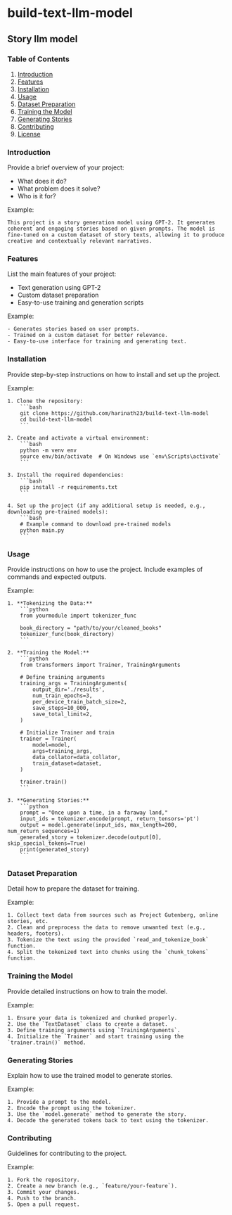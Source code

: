 # build-text-llm-model

## Story llm model

### Table of Contents
1. [Introduction](#introduction)
2. [Features](#features)
3. [Installation](#installation)
4. [Usage](#usage)
5. [Dataset Preparation](#dataset-preparation)
6. [Training the Model](#training-the-model)
7. [Generating Stories](#generating-stories)
8. [Contributing](#contributing)
9. [License](#license)

### Introduction
Provide a brief overview of your project:
- What does it do?
- What problem does it solve?
- Who is it for?

Example:
```
This project is a story generation model using GPT-2. It generates coherent and engaging stories based on given prompts. The model is fine-tuned on a custom dataset of story texts, allowing it to produce creative and contextually relevant narratives.
```

### Features
List the main features of your project:
- Text generation using GPT-2
- Custom dataset preparation
- Easy-to-use training and generation scripts

Example:
```
- Generates stories based on user prompts.
- Trained on a custom dataset for better relevance.
- Easy-to-use interface for training and generating text.
```

### Installation
Provide step-by-step instructions on how to install and set up the project.

Example:
```
1. Clone the repository:
    ```bash
    git clone https://github.com/harinath23/build-text-llm-model
    cd build-text-llm-model
    ```

2. Create and activate a virtual environment:
    ```bash
    python -m venv env
    source env/bin/activate  # On Windows use `env\Scripts\activate`
    ```

3. Install the required dependencies:
    ```bash
    pip install -r requirements.txt
    ```

4. Set up the project (if any additional setup is needed, e.g., downloading pre-trained models):
    ```bash
    # Example command to download pre-trained models
    python main.py
    ```
```

### Usage
Provide instructions on how to use the project. Include examples of commands and expected outputs.

Example:
```
1. **Tokenizing the Data:**
    ```python
    from yourmodule import tokenizer_func
    
    book_directory = "path/to/your/cleaned_books"
    tokenizer_func(book_directory)
    ```

2. **Training the Model:**
    ```python
    from transformers import Trainer, TrainingArguments
    
    # Define training arguments
    training_args = TrainingArguments(
        output_dir='./results',
        num_train_epochs=3,
        per_device_train_batch_size=2,
        save_steps=10_000,
        save_total_limit=2,
    )

    # Initialize Trainer and train
    trainer = Trainer(
        model=model,
        args=training_args,
        data_collator=data_collator,
        train_dataset=dataset,
    )

    trainer.train()
    ```

3. **Generating Stories:**
    ```python
    prompt = "Once upon a time, in a faraway land,"
    input_ids = tokenizer.encode(prompt, return_tensors='pt')
    output = model.generate(input_ids, max_length=200, num_return_sequences=1)
    generated_story = tokenizer.decode(output[0], skip_special_tokens=True)
    print(generated_story)
    ```
```

### Dataset Preparation
Detail how to prepare the dataset for training.

Example:
```
1. Collect text data from sources such as Project Gutenberg, online stories, etc.
2. Clean and preprocess the data to remove unwanted text (e.g., headers, footers).
3. Tokenize the text using the provided `read_and_tokenize_book` function.
4. Split the tokenized text into chunks using the `chunk_tokens` function.
```

### Training the Model
Provide detailed instructions on how to train the model.

Example:
```
1. Ensure your data is tokenized and chunked properly.
2. Use the `TextDataset` class to create a dataset.
3. Define training arguments using `TrainingArguments`.
4. Initialize the `Trainer` and start training using the `trainer.train()` method.
```

### Generating Stories
Explain how to use the trained model to generate stories.

Example:
```
1. Provide a prompt to the model.
2. Encode the prompt using the tokenizer.
3. Use the `model.generate` method to generate the story.
4. Decode the generated tokens back to text using the tokenizer.
```

### Contributing
Guidelines for contributing to the project.

Example:
```
1. Fork the repository.
2. Create a new branch (e.g., `feature/your-feature`).
3. Commit your changes.
4. Push to the branch.
5. Open a pull request.
```
